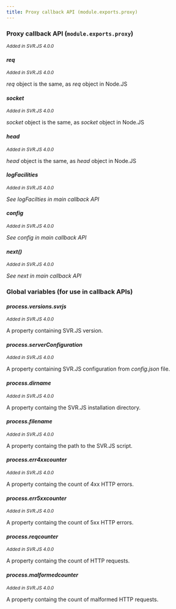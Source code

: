 ```yaml
---
title: Proxy callback API (module.exports.proxy)
---
```


### Proxy callback API (`module.exports.proxy`)

<small>_Added in SVR.JS 4.0.0_</small>

#### _req_

<small>_Added in SVR.JS 4.0.0_</small>

_req_ object is the same, as _req_ object in Node.JS

#### _socket_

<small>_Added in SVR.JS 4.0.0_</small>

_socket_ object is the same, as _socket_ object in Node.JS

#### _head_

<small>_Added in SVR.JS 4.0.0_</small>

_head_ object is the same, as _head_ object in Node.JS

#### _logFacilities_

<small>_Added in SVR.JS 4.0.0_</small>

_See logFacilties in main callback API_

#### _config_

<small>_Added in SVR.JS 4.0.0_</small>

_See config in main callback API_

#### _next()_

<small>_Added in SVR.JS 4.0.0_</small>

_See next in main callback API_

### Global variables (for use in callback APIs)

#### _process.versions.svrjs_

<small>_Added in SVR.JS 4.0.0_</small>

A property containing SVR.JS version.

#### _process.serverConfiguration_

<small>_Added in SVR.JS 4.0.0_</small>

A property containing SVR.JS configuration from _config.json_ file.

#### _process.dirname_

<small>_Added in SVR.JS 4.0.0_</small>

A property containg the SVR.JS installation directory.

#### _process.filename_

<small>_Added in SVR.JS 4.0.0_</small>

A property containg the path to the SVR.JS script.

#### _process.err4xxcounter_

<small>_Added in SVR.JS 4.0.0_</small>

A property containg the count of 4xx HTTP errors.

#### _process.err5xxcounter_

<small>_Added in SVR.JS 4.0.0_</small>

A property containg the count of 5xx HTTP errors.

#### _process.reqcounter_

<small>_Added in SVR.JS 4.0.0_</small>

A property containg the count of HTTP requests.

#### _process.malformedcounter_

<small>_Added in SVR.JS 4.0.0_</small>

A property containg the count of malformed HTTP requests.
